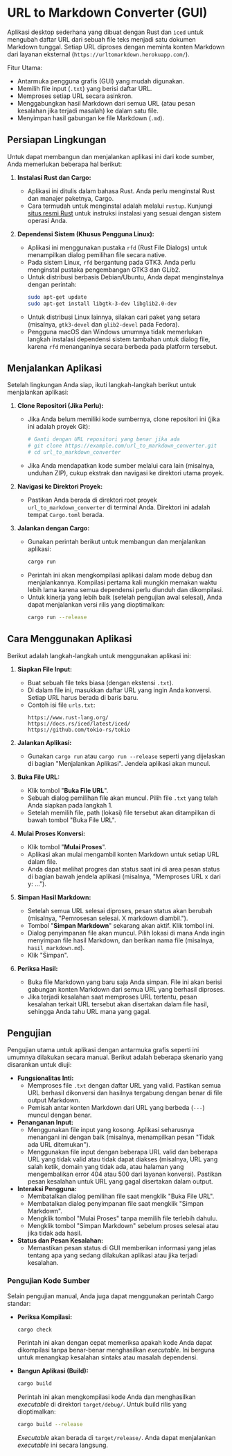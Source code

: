 # URL to Markdown Converter (GUI)

Aplikasi desktop sederhana yang dibuat dengan Rust dan `iced` untuk mengubah daftar URL dari sebuah file teks menjadi satu dokumen Markdown tunggal. Setiap URL diproses dengan meminta konten Markdown dari layanan eksternal (`https://urltomarkdown.herokuapp.com/`).

Fitur Utama:
*   Antarmuka pengguna grafis (GUI) yang mudah digunakan.
*   Memilih file input (`.txt`) yang berisi daftar URL.
*   Memproses setiap URL secara asinkron.
*   Menggabungkan hasil Markdown dari semua URL (atau pesan kesalahan jika terjadi masalah) ke dalam satu file.
*   Menyimpan hasil gabungan ke file Markdown (`.md`).

## Persiapan Lingkungan

Untuk dapat membangun dan menjalankan aplikasi ini dari kode sumber, Anda memerlukan beberapa hal berikut:

1.  **Instalasi Rust dan Cargo:**
    *   Aplikasi ini ditulis dalam bahasa Rust. Anda perlu menginstal Rust dan manajer paketnya, Cargo.
    *   Cara termudah untuk menginstal adalah melalui `rustup`. Kunjungi [situs resmi Rust](https://www.rust-lang.org/tools/install) untuk instruksi instalasi yang sesuai dengan sistem operasi Anda.

2.  **Dependensi Sistem (Khusus Pengguna Linux):**
    *   Aplikasi ini menggunakan pustaka `rfd` (Rust File Dialogs) untuk menampilkan dialog pemilihan file secara native.
    *   Pada sistem Linux, `rfd` bergantung pada GTK3. Anda perlu menginstal pustaka pengembangan GTK3 dan GLib2.
    *   Untuk distribusi berbasis Debian/Ubuntu, Anda dapat menginstalnya dengan perintah:
        ```bash
        sudo apt-get update
        sudo apt-get install libgtk-3-dev libglib2.0-dev
        ```
    *   Untuk distribusi Linux lainnya, silakan cari paket yang setara (misalnya, `gtk3-devel` dan `glib2-devel` pada Fedora).
    *   Pengguna macOS dan Windows umumnya tidak memerlukan langkah instalasi dependensi sistem tambahan untuk dialog file, karena `rfd` menanganinya secara berbeda pada platform tersebut.

## Menjalankan Aplikasi

Setelah lingkungan Anda siap, ikuti langkah-langkah berikut untuk menjalankan aplikasi:

1.  **Clone Repositori (Jika Perlu):**
    *   Jika Anda belum memiliki kode sumbernya, clone repositori ini (jika ini adalah proyek Git):
        ```bash
        # Ganti dengan URL repositori yang benar jika ada
        # git clone https://example.com/url_to_markdown_converter.git
        # cd url_to_markdown_converter
        ```
    *   Jika Anda mendapatkan kode sumber melalui cara lain (misalnya, unduhan ZIP), cukup ekstrak dan navigasi ke direktori utama proyek.

2.  **Navigasi ke Direktori Proyek:**
    *   Pastikan Anda berada di direktori root proyek `url_to_markdown_converter` di terminal Anda. Direktori ini adalah tempat `Cargo.toml` berada.

3.  **Jalankan dengan Cargo:**
    *   Gunakan perintah berikut untuk membangun dan menjalankan aplikasi:
        ```bash
        cargo run
        ```
    *   Perintah ini akan mengkompilasi aplikasi dalam mode debug dan menjalankannya. Kompilasi pertama kali mungkin memakan waktu lebih lama karena semua dependensi perlu diunduh dan dikompilasi.
    *   Untuk kinerja yang lebih baik (setelah pengujian awal selesai), Anda dapat menjalankan versi rilis yang dioptimalkan:
        ```bash
        cargo run --release
        ```

## Cara Menggunakan Aplikasi

Berikut adalah langkah-langkah untuk menggunakan aplikasi ini:

1.  **Siapkan File Input:**
    *   Buat sebuah file teks biasa (dengan ekstensi `.txt`).
    *   Di dalam file ini, masukkan daftar URL yang ingin Anda konversi. Setiap URL harus berada di baris baru.
    *   Contoh isi file `urls.txt`:
        ```
        https://www.rust-lang.org/
        https://docs.rs/iced/latest/iced/
        https://github.com/tokio-rs/tokio
        ```

2.  **Jalankan Aplikasi:**
    *   Gunakan `cargo run` atau `cargo run --release` seperti yang dijelaskan di bagian "Menjalankan Aplikasi". Jendela aplikasi akan muncul.

3.  **Buka File URL:**
    *   Klik tombol "**Buka File URL**".
    *   Sebuah dialog pemilihan file akan muncul. Pilih file `.txt` yang telah Anda siapkan pada langkah 1.
    *   Setelah memilih file, path (lokasi) file tersebut akan ditampilkan di bawah tombol "Buka File URL".

4.  **Mulai Proses Konversi:**
    *   Klik tombol "**Mulai Proses**".
    *   Aplikasi akan mulai mengambil konten Markdown untuk setiap URL dalam file.
    *   Anda dapat melihat progres dan status saat ini di area pesan status di bagian bawah jendela aplikasi (misalnya, "Memproses URL x dari y: ...").

5.  **Simpan Hasil Markdown:**
    *   Setelah semua URL selesai diproses, pesan status akan berubah (misalnya, "Pemrosesan selesai. X markdown diambil.").
    *   Tombol "**Simpan Markdown**" sekarang akan aktif. Klik tombol ini.
    *   Dialog penyimpanan file akan muncul. Pilih lokasi di mana Anda ingin menyimpan file hasil Markdown, dan berikan nama file (misalnya, `hasil_markdown.md`).
    *   Klik "Simpan".

6.  **Periksa Hasil:**
    *   Buka file Markdown yang baru saja Anda simpan. File ini akan berisi gabungan konten Markdown dari semua URL yang berhasil diproses.
    *   Jika terjadi kesalahan saat memproses URL tertentu, pesan kesalahan terkait URL tersebut akan disertakan dalam file hasil, sehingga Anda tahu URL mana yang gagal.

## Pengujian

Pengujian utama untuk aplikasi dengan antarmuka grafis seperti ini umumnya dilakukan secara manual. Berikut adalah beberapa skenario yang disarankan untuk diuji:

*   **Fungsionalitas Inti:**
    *   Memproses file `.txt` dengan daftar URL yang valid. Pastikan semua URL berhasil dikonversi dan hasilnya tergabung dengan benar di file output Markdown.
    *   Pemisah antar konten Markdown dari URL yang berbeda (`---`) muncul dengan benar.
*   **Penanganan Input:**
    *   Menggunakan file input yang kosong. Aplikasi seharusnya menangani ini dengan baik (misalnya, menampilkan pesan "Tidak ada URL ditemukan").
    *   Menggunakan file input dengan beberapa URL valid dan beberapa URL yang tidak valid atau tidak dapat diakses (misalnya, URL yang salah ketik, domain yang tidak ada, atau halaman yang mengembalikan error 404 atau 500 dari layanan konversi). Pastikan pesan kesalahan untuk URL yang gagal disertakan dalam output.
*   **Interaksi Pengguna:**
    *   Membatalkan dialog pemilihan file saat mengklik "Buka File URL".
    *   Membatalkan dialog penyimpanan file saat mengklik "Simpan Markdown".
    *   Mengklik tombol "Mulai Proses" tanpa memilih file terlebih dahulu.
    *   Mengklik tombol "Simpan Markdown" sebelum proses selesai atau jika tidak ada hasil.
*   **Status dan Pesan Kesalahan:**
    *   Memastikan pesan status di GUI memberikan informasi yang jelas tentang apa yang sedang dilakukan aplikasi atau jika terjadi kesalahan.

### Pengujian Kode Sumber

Selain pengujian manual, Anda juga dapat menggunakan perintah Cargo standar:

*   **Periksa Kompilasi:**
    ```bash
    cargo check
    ```
    Perintah ini akan dengan cepat memeriksa apakah kode Anda dapat dikompilasi tanpa benar-benar menghasilkan *executable*. Ini berguna untuk menangkap kesalahan sintaks atau masalah dependensi.

*   **Bangun Aplikasi (Build):**
    ```bash
    cargo build
    ```
    Perintah ini akan mengkompilasi kode Anda dan menghasilkan *executable* di direktori `target/debug/`.
    Untuk build rilis yang dioptimalkan:
    ```bash
    cargo build --release
    ```
    *Executable* akan berada di `target/release/`. Anda dapat menjalankan *executable* ini secara langsung.
